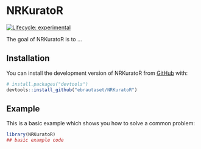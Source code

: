 
# NRKuratoR

<!-- badges: start -->
[![Lifecycle: experimental](https://img.shields.io/badge/lifecycle-experimental-orange.svg)](https://lifecycle.r-lib.org/articles/stages.html#experimental)
<!-- badges: end -->

The goal of NRKuratoR is to ...

## Installation

You can install the development version of NRKuratoR from [GitHub](https://github.com/) with:

``` r
# install.packages("devtools")
devtools::install_github("ebrautaset/NRKuratoR")
```

## Example

This is a basic example which shows you how to solve a common problem:

``` r
library(NRKuratoR)
## basic example code
```

